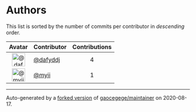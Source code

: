 # Authors

This list is sorted by the number of commits per contributor in _descending_ order.

Avatar|Contributor|Contributions
:-:|---|:-:
<img class='float-left rounded-1' src='https://avatars2.githubusercontent.com/u/4195158?v=4' width='36' height='36' alt='@dafyddj'>|[@dafyddj](https://github.com/dafyddj)|4
<img class='float-left rounded-1' src='https://avatars2.githubusercontent.com/u/10231489?v=4' width='36' height='36' alt='@myii'>|[@myii](https://github.com/myii)|1

---

Auto-generated by a [forked version](https://github.com/myii/maintainer) of [gaocegege/maintainer](https://github.com/gaocegege/maintainer) on 2020-08-17.
